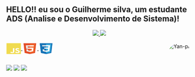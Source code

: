   <!-- ISTP-A -->
## HELLO!! eu sou o Guilherme silva,  um estudante ADS (Analise e Desenvolvimento de Sistema)!
<div align="center">
  <a href="https://github.com/guilhermeOsilva">
  <img height="180em" src="https://github-readme-stats.vercel.app/api?username=guilhermeOsilva_icons=true&theme=dracula&include_all_commits=true&count_private=true"/>
  <img height="180em" src="https://github-readme-stats.vercel.app/api/top-langs/?username=guilhermeOsilva&layout=compact&langs_count=7&theme=dracula"/>
</div>
<div style="display: inline_block"><br>
  <img align="center" alt="Yan-Js" height="30" width="40" src="https://raw.githubusercontent.com/devicons/devicon/master/icons/javascript/javascript-plain.svg">
  <img align="center" alt="Yan-HTML" height="30" width="40" src="https://raw.githubusercontent.com/devicons/devicon/master/icons/html5/html5-original.svg">
  <img align="center" alt="Yan-CSS" height="30" width="40" src="https://raw.githubusercontent.com/devicons/devicon/master/icons/css3/css3-original.svg">
  <img align="right" alt="Yan-pic" height="300" style="border-radius:50px;" src="">
</div>
  
  ##
 
<div> 
  <a href="https://www.instagram.com/yan_hudson_/" target="_blank"><img src="https://img.shields.io/badge/-Instagram-%23E4405F?style=for-the-badge&logo=instagram&logoColor=white" target="_blank"></a>
  <a href="" target="_blank"><img src="https://img.shields.io/badge/Discord-7289DA?style=for-the-badge&logo=discord&logoColor=white" target="_blank"></a> 
  <a href = "mailto:yan.hudson23@gmail.com"><img src="https://img.shields.io/badge/-Gmail-%23333?style=for-the-badge&logo=gmail&logoColor=white" target="_blank"></a>
   
 
<!--   ![Snake animation](https://github.com/yanhudson/rafaballerini/blob/output/github-contribution-grid-snake.svg) -->
  
</div>
